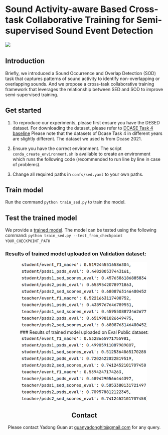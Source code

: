 # Sound Activity-aware Based Cross-task Collaborative Training for Semi-supervised Sound Event Detection

![](https://img.shields.io/badge/license-MIT-green)

## Introduction

 Briefly, we introduced a Sound Occurrence and Overlap Detection (SOD) task that captures patterns of sound activity to identify non-overlapping or overlapping sounds. And we propose a cross-task collaborative training framework that leverages the relationship between SED and SOD to improve semi-supervised training.


## Get started


1. To reproduce our experiments, please first ensure you have the DESED dataset. For downloading the dataset, please refer to 
[DCASE Task 4 baseline](https://github.com/DCASE-REPO/DESED_task/tree/master/recipes/dcase2023_task4_baseline) Please note that the datasets of Dcase Task 4 in different years are slightly different. The dataset we used is from Dcase 2021.

2. Ensure you have the correct environment. The script `conda_create_environment.sh` is available to create an environment which runs the following code (recommended to run line by line in case of problems).

3. Change all required paths in `confs/sed.yaml` to your own paths.


## Train model

Run the command `python train_sed.py`  to train the model. 

## Test the trained model

We provide a [trained model](https://drive.google.com/file/d/1YSebKJ6gbGAri3wXPNEUHW2rKRGMg2nY/view?usp=sharing). The model can be tested using the following command: `python train_sed.py --test_from_checkpoint YOUR_CHECKPOINT_PATH`

### Results of trained model uploaded on Validation dataset:
<center>
<img src="./exp_results/result_on_valid.PNG" alt="alt text" width="400" align=“center”>
<center>
### Results of trained model uploaded on Eval Public dataset:
<center>
<img src="./exp_results/result_on_eval.png" alt="alt text" width="400" align=“center”>
<center>

## Contact

Please contact Yadong Guan at guanyadonghit@gmail.com for any query.
